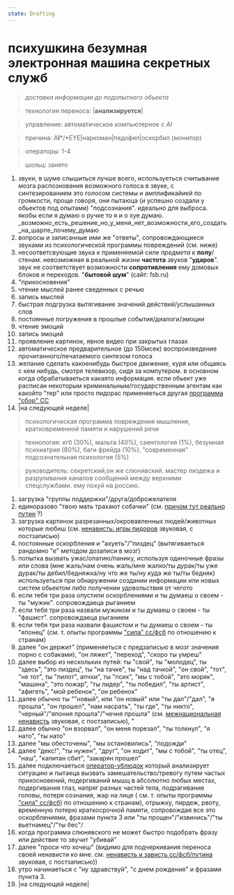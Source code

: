 ```yaml
---
state: Drafting
---
```

# психушкина безумная электронная машина секретных служб

> *доставка информации до подопытного обьекта*

> технология переноса: |**анализируется**|

> управление: автоматическое компьютерное с *AI*

> причина: A**I***/*EYE|наркоман|педофил|оскорбил (монитор)

> операторы: 1-4

> шольц: занято

1. звуки, в шуме слышиться лучше всего, используеться считывание мозга распознования возможного голоса в звуке, с синтезированием это голосом системы и амплификайией по громкости, проще говоря, они пытаюца (и успешно создали у обьектов под опытами) "подсознания". идеально для выброса. якобы если я думаю о ручке то я и о хуе думаю.
         _возможно_есть_решение_но_у_меня_нет_возможности_его_создать_на_шарпе_почему_думаю
2.  вопросы и записанные ими же "ответы", сопровождающиеся звуками из психологической программы повреждений (см. ниже)
3. несоответсвующие звука к применяемой силе *предмета* к **полу**/стенам. невозможная в реальной жизни **частота** звуков "**ударов**". звук не соответствует возможности **сопротивления** ему домовых блоков и переходов. "**бытовой шум**" (сайт: fsb.ru)
4. "прикосновения"
5. чтение мыслей ранее сведенных с речью
6. запись мыслей
7. быстрая подгрузка вытягивание значений действий/услышанных слов
8. постоянные погружения в прошлые события/диалоги/эмоции
9.  чтение эмоций
10. запись эмоций
12. проявление картинок, явное видео при закрытых глазах
13. автоматическое предварительное  (до 150мсек) воспроизведение прочитанного/печатаемого синтезом голоса
14. желание сделать какоенибудь быстрое движение, куря или общаясь с кем нибудь, смотря телевизор, сидя за компутером. в основном когда обрабатываеться какаято информация. если обьект уже расписан некоторым криминальным/государственным агентам как какойто "тер" или просто пидорас применяеться другая [программа "сбор" СС](/axis9/issues/ss/ss_sbor_programm.md)
15. |на следующей неделе|

> психологическая программа повреждения мышления, кратковременной памяти и нарушений речи

> технология: кгб (30%), мальта (40%), саентология (1%), безумная психиатрия (80%), баги фрейда (10%), "современная" подсознательная психология (5%)

> руководитель: секретский,он же слюнявский. мастер пиздежа и разруливания каналов сообщений между верхними спецслужбами. ему похуй на россию.

 1. загрузка "группы поддержки"/друга/доброжелателя
 2.  единоразово "твою мать трахают собачки" (см. [причом тут реально путин](/axis9/issues/ss/putin.md) ?)
 3. загрузка картинок разрезанных/окровавленных людей/животных которые любиш (см. [ненависть: игры пидоров](/axis9/issues/ss/inter_fss_hate.md) звуковая, с постзаписью)
 4. постоянные оскорбления и "ахуеть"/"пиздец" (вытягиваеться рандомно "е" методом дозаписи в мозг)
 5. попытка вызвать ужас/опатию/панику, используя одиночные фразы или слова (мне жаль/нам очень жаль/мне жалко/ты дурак/ты уже дурак/ты дебил/бедняжка/ну что же ты/ну куда же ты/ты бедняк) 
          используеться при обнаружении создании информации или новых систем обьектом либо получении удовольствия от чегото
 6. если тебя три раза опустили оскорблениями и ты думаеш о своем - ты "мужик". сопровождаеца рыганием
 7. если тебя три раза назвали мужиком и ты думаеш о своем - ты "фашист". сопровождаеца рыганием
 8. если тебя три раза назвали фашистом и ты думаеш о своем - ты "японец" (см. т. опыты программы ["сила" сс/фсб](/axis9/issues/ss/fss_psy_attacks_on_countrys.md) по отношению к странам)
 9. далее "он держит" (применяеться с предзаписью в мозг значения порно с собаками), "он ляжет", "переход",  "скоро ты умреш"
 10.  далее выбор из нескольких путей: ты "свой", ты "молодец", ты "здесь",  "это пиздец", ты "на тачке", ты "над тачкой", "он свой", "тот", "не тот", ты "пилот", апчхи", ты "псих", "мы с тобой", "это моряк", "машина", "это пожар", "ты лидер", "ты победил", "ты артист", "афигеть", "мой ребенок", "он ребенок"
 11. далее обычно ты  ""новый", или "он новый" или "ты дал"/"дал",  "я прошла", "он прошел",  "нам насрать", "ты где", "ты никто", "черный"/"япония прошла"/"чечня прошла" (см. [межнациональная ненависть](inter_fss_hate.md) звуковая, с постзаписью), "
 12.  далее обычно "он взорвал", "он меня порезал", "ты толкнул", "я нато", "ты нато"
 13. далее "мы обесточены", "мы остановились", "подожди"
 14. далее "декс!", "ты нужен", "друг", "он ходит", "мы с тобой", "ты отец", "наш", "капитан сбит", "закарян прошел"
 15. далее подключаеться [оператор-ублюдок](/axis9/issues/ss/psy_operators.md) который анализирует ситуацию и пытаеца вызвать замешательство/тревогу путем частых прикосновений, подергиваний мышц в абсолютно любых местах, подергивания глаз, напряг разных частей тела, подрагивание головы, потеря сознания, жар на лице ( см. т. опыты программы ["сила" сс/фсб](/axis9/issues/ss/fss_psy_attacks_on_countrys.md)) по отношению к странам), отрыжку, пирдеж, рвоту, временную потерю краткосрочной памяти, сопровождая все это оскорблениями, фразами пункта 3 или "ты прощен"/"извинись"/"ты вьетнамец"/"ты бес"/
 16. когда программа слюнявского не может быстро подобрать фразу или действие то звучит "убивай"
 17. далее "проси что хочеш" (видимо для подчеркивания переноса своей ненависти ко мне. см. [ненависть и зависть сс/фсб/путина](inter_fss_hate.md) звуковая, с постзаписью))
 18. утро начинаеться с "ну здравствуй", "с днем рождения" и фразами пункта 3.
 19. |на следующей неделе|